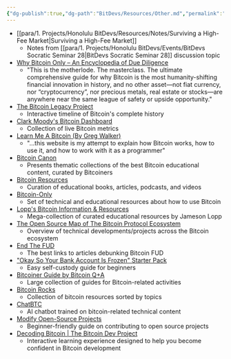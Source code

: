 ```yaml
---
{"dg-publish":true,"dg-path":"BitDevs/Resources/Other.md","permalink":"/bit-devs/resources/other/","title":"Other","noteIcon":"3","created":"2023-01-21T15:57:37.317-10:00","updated":"2024-11-25T12:06:08.526-10:00"}
---
```


- [[para/1. Projects/Honolulu BitDevs/Resources/Notes/Surviving a High-Fee Market\|Surviving a High-Fee Market]]
	- Notes from [[para/1. Projects/Honolulu BitDevs/Events/BitDevs Socratic Seminar 28\|BitDevs Socratic Seminar 28]] discussion topic
- [Why Bitcoin Only – An Encyclopedia of Due Diligence](https://whybitcoinonly.com/)
	- "This is the motherlode. The masterclass. The ultimate comprehensive guide for why Bitcoin is the most humanity-shifting financial innovation in history, and no other asset—not fiat currency, nor “cryptocurrency”, nor precious metals, real estate or stocks—are anywhere near the same league of safety or upside opportunity."
- [The Bitcoin Legacy Project](https://www.thebitcoinlegacyproject.org/)
	- Interactive timeline of Bitcoin's complete history
- [Clark Moody's Bitcoin Dashboard](https://bitcoin.clarkmoody.com/dashboard/)
	- Collection of live Bitcoin metrics
- [Learn Me A Bitcoin (By Greg Walker)](https://learnmeabitcoin.com/)
	- "...this website is my attempt to explain how Bitcoin works, how to use it, and how to work with it as a programmer"
- [Bitcoin Canon](https://www.swanbitcoin.com/canon)
	- Presents thematic collections of the best Bitcoin educational content, curated by Bitcoiners
- [Bitcoin Resources](https://bitcoin-resources.com/)
	- Curation of educational books, articles, podcasts, and videos
- [Bitcoin-Only](https://bitcoin-only.com/)
	- Set of technical and educational resources about how to use Bitcoin
- [Lopp's Bitcoin Information & Resources](https://www.bitcoin.page)
	- Mega-collection of curated educational resources by Jameson Lopp
- [The Open Source Map of The Bitcoin Protocol Ecosystem](https://www.ekosys.org/)
	- Overview of technical developments/projects across the Bitcoin ecosystem
- [End The FUD](https://endthefud.org/)
	- The best links to articles debunking Bitcoin FUD
- ["Okay So Your Bank Account Is Frozen" Starter Pack](https://bankaccountfrozen.com/)
	- Easy self-custody guide for beginners
- [Bitcoiner Guide by Bitcoin Q+A](https://bitcoiner.guide/)
	- Large collection of guides for Bitcoin-related activities
- [Bitcoin Rocks](https://bitcoin.rocks/)
	- Collection of bitcoin resources sorted by topics
- [ChatBTC](https://www.chatbtc.dev/)
	- AI chatbot trained on bitcoin-related technical content
- [Modify Open-Source Projects](https://bitcoiner.guide/fork/)
	- Beginner-friendly guide on contributing to open source projects
- [Decoding Bitcoin | The Bitcoin Dev Project](https://bitcoindevs.xyz/decoding)
	- Interactive learning experience designed to help you become confident in Bitcoin development
